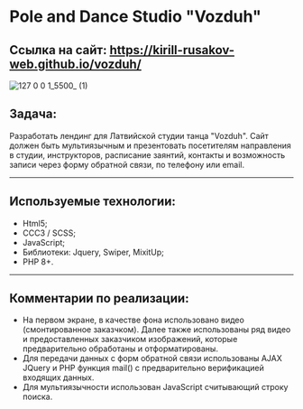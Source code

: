 # Pole and Dance Studio "Vozduh"
## Ссылка на сайт: https://kirill-rusakov-web.github.io/vozduh/

![127 0 0 1_5500_ (1)](https://github.com/user-attachments/assets/1ea397fc-a8fd-42ee-9e51-e05c206e6452)

## Задача:
Разработать лендинг для Латвийской студии танца "Vozduh". Сайт должен быть мультиязычным и презентовать посетителям направления в студии, инструкторов, расписание заянтий, контакты и возможность записи через форму обратной связи, по телефону или email.

-------------

## Используемые технологии:
- Html5;
- CCC3 / SCSS;
- JavaScript;
- Библиотеки: Jquery, Swiper, MixitUp;
- PHP 8+.

-------------

## Комментарии по реализации:
- На первом экране, в качестве фона использовано видео (смонтированное заказчком). Далее также использованы ряд видео и предоставленных заказчиком изображений, которые предварительно обработаны и отформатированы.
- Для передачи данных с форм обратной связи использованы AJAX JQuery и PHP функция mail() с предварительно верификацией входящих данных.
- Для мультиязычности использован JavaScript считывающий строку поиска.
